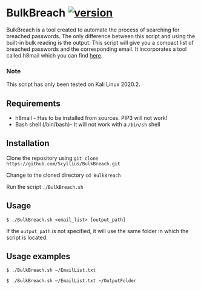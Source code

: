 # BulkBreach [![version](https://img.shields.io/badge/version-1.0-red.svg)](https://semver.org)

BulkBreach is a tool created to automate the process of searching for breached passwords. The only difference between this script and using the built-in bulk reading is the output. This script will give you a compact list of breached passwords and the corresponding email. It incorporates a tool called h8mail which you can find [here](https://github.com/khast3x/h8mail).

### Note
This script has only been tested on Kali Linux 2020.2. 

## Requirements
* h8mail - Has to be installed from sources. PIP3 will not work!
* Bash shell (/bin/bash)- It will not work with a `/bin/sh` shell

## Installation
Clone the repository using `git clone https://github.com/Scyllius/BulkBreach.git`

Change to the cloned directory `cd BulkBreach`

Run the script `./BulkBreach.sh`

## Usage

```console
$ ./BulkBreach.sh <email_list> [output_path]
```

If the `output_path` is not specified, it will use the same folder in which the script is located.


## Usage examples

`$ ./BulkBreach.sh ~/EmailList.txt`

`$ ./BulkBreach.sh ~/EmailList.txt ~/OutputFolder`
